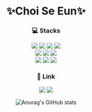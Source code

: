 <div align=center><h1>✨Choi Se Eun✨</h1></div>
<div align=center><h3>💻 Stacks</h3></div>
<div align=center> 
  <img src="https://img.shields.io/badge/python-3776AB?style=for-the-badge&logo=python&logoColor=white">
  <img src="https://img.shields.io/badge/mysql-4479A1?style=for-the-badge&logo=mysql&logoColor=white">
  <img src="https://img.shields.io/badge/java-007396?style=for-the-badge&logo=java&logoColor=white">
  <img src="https://img.shields.io/badge/R-276DC3?style=for-the-badge&logo=r&logoColor=white">
  <br>
  <img src="https://img.shields.io/badge/Tableau-E97627?style=for-the-badge&logo=tableau&logoColor=white">
  <img src="https://img.shields.io/badge/GMP-4285F4?style=for-the-badge&logo=googleanalytics&logoColor=white">
  <img src="https://img.shields.io/badge/firebase-FFCA28?style=for-the-badge&logo=firebase&logoColor=white">
  <br>
  <img src="https://img.shields.io/badge/HTML-E34F26?style=for-the-badge&logo=html&logoColor=white">
  <img src="https://img.shields.io/badge/CSS-1572B6?style=for-the-badge&logo=css&logoColor=white">
  <img src="https://img.shields.io/badge/C-8B9CC6?style=for-the-badge&logo=c&logoColor=white">
  
<div align=center><h3>🔗 Link</h3></div>
  <a href="https://ruddy-mule-9a2.notion.site/7465cf87dc48408b8bddc463f25f3f3e" target="_blank"><img src="https://img.shields.io/badge/Portfolio-09A3D5?style=for-the-badge"/></a>
  <a href="https://velog.io/@seeun329" target="_blank"><img src="https://img.shields.io/badge/blog-20C997?style=for-the-badge"/></a>
  
  ![Anurag's GitHub stats](https://github-readme-stats.vercel.app/api?username=ChoiSeEun&show_icons=true&theme=buefy)
</div>


